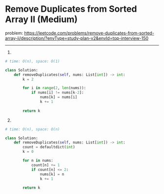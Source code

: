 Remove Duplicates from Sorted Array II (Medium)
===

problem: https://leetcode.com/problems/remove-duplicates-from-sorted-array-ii/description/?envType=study-plan-v2&envId=top-interview-150

---

1.
```python
# time: O(n), space: O(1)

class Solution:
    def removeDuplicates(self, nums: List[int]) -> int:
        k = 2

        for i in range(2, len(nums)):
            if nums[i] != nums[k-2]:
                nums[k] = nums[i]
                k += 1
        
        return k
```

2. 
```python
# time: O(n), space: O(n)

class Solution:
    def removeDuplicates(self, nums: List[int]) -> int:
        count = defaultdict(int)
        k = 0

        for n in nums:
            count[n] += 1
            if count[n] <= 2:
                nums[k] = n
                k += 1
        
        return k
```
